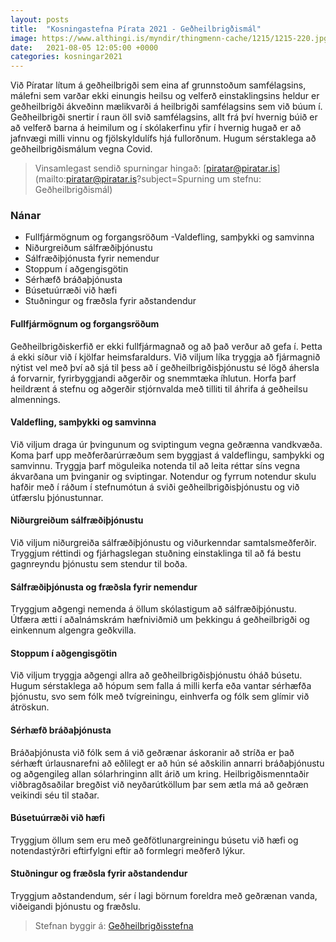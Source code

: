 ```yaml
---
layout: posts
title:  "Kosningastefna Pírata 2021 - Geðheilbrigðismál"
image: https://www.althingi.is/myndir/thingmenn-cache/1215/1215-220.jpg
date:   2021-08-05 12:05:00 +0000
categories: kosningar2021
---
```

Við Píratar lítum á geðheilbrigði sem eina af grunnstoðum samfélagsins, málefni sem varðar ekki einungis heilsu og velferð einstaklingsins heldur er geðheilbrigði ákveðinn mælikvarði á heilbrigði samfélagsins sem við búum í. Geðheilbrigði snertir í raun öll svið samfélagsins, allt frá því hvernig búið er að velferð barna á heimilum og í skólakerfinu yfir í hvernig hugað er að jafnvægi milli vinnu og fjölskyldulífs hjá fullorðnum. Hugum sérstaklega að geðheilbrigðismálum vegna Covid.

> Vinsamlegast sendið spurningar hingað: [piratar@piratar.is](mailto:piratar@piratar.is?subject=Spurning um stefnu: Geðheilbrigðismál)

### Nánar 
- Fullfjármögnum og forgangsröðum 
-Valdefling, samþykki og samvinna 
- Niðurgreiðum sálfræðiþjónustu
- Sálfræðiþjónusta fyrir nemendur
- Stoppum í aðgengisgötin
- Sérhæfð bráðaþjónusta
- Búsetuúrræði við hæfi
- Stuðningur og fræðsla fyrir aðstandendur

#### Fullfjármögnum og forgangsröðum 
Geðheilbrigðiskerfið er ekki fullfjármagnað og að það verður að gefa í. Þetta á ekki síður við í kjölfar heimsfaraldurs. Við viljum líka tryggja að fjármagnið nýtist vel með því að sjá til þess að í geðheilbrigðisþjónustu sé lögð áhersla á forvarnir, fyrirbyggjandi aðgerðir og snemmtæka íhlutun. Horfa þarf heildrænt á stefnu og aðgerðir stjórnvalda með tilliti til áhrifa á geðheilsu almennings.

#### Valdefling, samþykki og samvinna 
Við viljum draga úr þvingunum og sviptingum vegna geðrænna vandkvæða. Koma þarf upp meðferðarúrræðum sem byggjast á valdeflingu, samþykki og samvinnu. Tryggja þarf möguleika notenda til að leita réttar síns vegna ákvarðana um þvinganir og sviptingar. Notendur og fyrrum notendur skulu hafðir með í ráðum í stefnumótun á sviði geðheilbrigðisþjónustu og við útfærslu þjónustunnar.

#### Niðurgreiðum sálfræðiþjónustu
Við viljum niðurgreiða sálfræðiþjónustu og viðurkenndar samtalsmeðferðir. Tryggjum réttindi og fjárhagslegan stuðning einstaklinga til að fá bestu gagnreyndu þjónustu sem stendur til boða.

#### Sálfræðiþjónusta og fræðsla fyrir nemendur 
Tryggjum aðgengi nemenda á öllum skólastigum að sálfræðiþjónustu. Útfæra ætti í aðalnámskrám hæfniviðmið um þekkingu á geðheilbrigði og einkennum algengra geðkvilla.

#### Stoppum í aðgengisgötin 
Við viljum tryggja aðgengi allra að geðheilbrigðisþjónustu óháð búsetu. Hugum sérstaklega að hópum sem falla á milli kerfa eða vantar sérhæfða þjónustu, svo sem fólk með tvígreiningu, einhverfa og fólk sem glímir við átröskun.

#### Sérhæfð bráðaþjónusta
Bráðaþjónusta við fólk sem á við geðrænar áskoranir að stríða er það sérhæft úrlausnarefni að eðlilegt er að hún sé aðskilin annarri bráðaþjónustu og aðgengileg allan sólarhringinn allt árið um kring. Heilbrigðismenntaðir viðbragðsaðilar bregðist við neyðarútköllum þar sem ætla má að geðræn veikindi séu til staðar.

#### Búsetuúrræði við hæfi 
Tryggjum öllum sem eru með geðfötlunargreiningu búsetu við hæfi og notendastýrðri eftirfylgni eftir að formlegri meðferð lýkur.

#### Stuðningur og fræðsla fyrir aðstandendur 
Tryggjum aðstandendum, sér í lagi börnum foreldra með geðrænan vanda, viðeigandi þjónustu og fræðslu.

> Stefnan byggir á: [Geðheilbrigðisstefna](https://x.piratar.is/polity/1/document/465/)